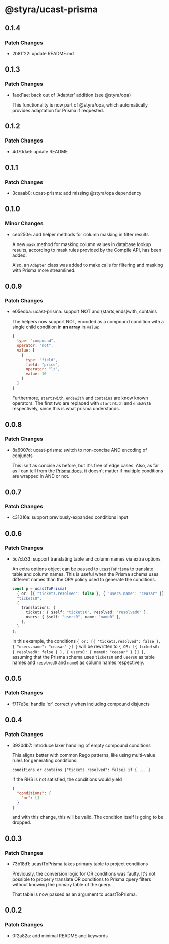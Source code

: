 # @styra/ucast-prisma

## 0.1.4

### Patch Changes

- 2b81f22: update README.md

## 0.1.3

### Patch Changes

- 1aed1ae: back out of 'Adapter' addition (see @styra/opa)

  This functionality is now part of @styra/opa, which automatically provides adaptation for Prisma if requested.

## 0.1.2

### Patch Changes

- 4d70da6: update README

## 0.1.1

### Patch Changes

- 3ceaab0: ucast-prisma: add missing @styra/opa dependency

## 0.1.0

### Minor Changes

- ceb250e: add helper methods for column masking in filter results

  A new `mask` method for masking column values in database lookup results,
  according to mask rules provided by the Compile API, has been added.

  Also, an `Adapter` class was added to make calls for filtering and masking with Prisma more streamlined.

## 0.0.9

### Patch Changes

- e05edba: ucast-prisma: support NOT and {starts,ends}with, contains

  The helpers now support NOT, encoded as a compound condition with a single
  child condition in **an array** in `value`:

  ```js
  {
    type: "compound",
    operator: "not",
    value: [
      {
        type: "field",
        field: "price",
        operator: "lt",
        value: 10
      }
    ]
  }
  ```

  Furthermore, `startswith`, `endswith` and `contains` are know known operators.
  The first two are replaced with `startsWith` and `endsWith` respectively, since
  this is what prisma understands.

## 0.0.8

### Patch Changes

- 8a6007d: ucast-prisma: switch to non-concise AND encoding of conjuncts

  This isn't as concise as before, but it's free of edge cases.
  Also, as far as I can tell from the [Prisma docs](https://www.prisma.io/docs/orm/reference/prisma-client-reference#and), it doesn't
  matter if multiple conditions are wrapped in AND or not.

## 0.0.7

### Patch Changes

- c31016a: support previously-expanded conditions input

## 0.0.6

### Patch Changes

- 5c7cb33: support translating table and column names via extra options

  An extra options object can be passed to `ucastToPrisma` to translate table and column names.
  This is useful when the Prisma schema uses different names than the OPA policy used to generate
  the conditions.

  ```typescript
  const p = ucastToPrisma(
    { or: [{ "tickets.resolved": false }, { "users.name": "ceasar" }] },
    "tickets0",
    {
      translations: {
        tickets: { $self: "tickets0", resolved: "resolved0" },
        users: { $self: "users0", name: "name0" },
      },
    }
  );
  ```

  In this example, the conditions `{ or: [{ "tickets.resolved": false }, { "users.name": "ceasar" }] }`
  will be rewritten to `{ OR: [{ tickets0: { resolved0: false } }, { users0: { name0: "ceasar" } }] }`,
  assuming that the Prisma schema uses `tickets0` and `users0` as table names and `resolved0` and `name0`
  as column names respectively.

## 0.0.5

### Patch Changes

- f717e3e: handle 'or' correctly when including compound disjuncts

## 0.0.4

### Patch Changes

- 3920db7: Introduce laxer handling of empty compound conditions

  This aligns better with common Rego patterns, like using multi-value
  rules for generating conditions:

  ```rego
  conditions.or contains {"tickets.resolved": false} if { ... }
  ```

  If the RHS is not satisfied, the conditions would yield

  ```json
  {
    "conditions": {
      "or": []
    }
  }
  ```

  and with this change, this will be valid. The condition itself is
  going to be dropped.

## 0.0.3

### Patch Changes

- 73b18d1: ucastToPrisma takes primary table to project conditions

  Previously, the conversion logic for OR conditions was faulty.
  It's not possible to properly translate OR conditions to Prisma
  query filters without knowing the primary table of the query.

  That table is now passed as an argument to ucastToPrisma.

## 0.0.2

### Patch Changes

- 0f2a82a: add minimal README and keywords
